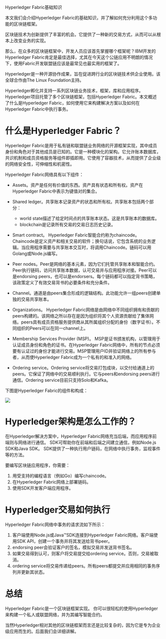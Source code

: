 Hyperledger Fabric基础知识

本文我们会介绍Hyperledger Fabric的基础知识，并了解如何充分利用这个多功能的区块链框架。

区块链技术为创新提供了丰富的机会。它提供了一种新的交易方式，从而可以从根本上改变业务的实现。

那么，在众多的区块链框架中，开发人员应该首先掌握哪个框架呢？IBM开发的Hyperledger Fabric肯定是最佳选择，尤其在今天这个公链应用不明朗的情况下，使用Fabric开发联盟链应该是最常见也最实用的框架了。

Hyperledger是一种开源协作成果，旨在促进跨行业的区块链技术供企业使用。该全球合作由The Linux Foundation主持。

Hyperledger孵化并支持一系列区块链业务技术，框架，库和应用程序。 Hyperledger项目托管了多个区块链框架，包括Hyperledger Fabric。本文概述了什么是Hyperledger Fabric，如何使用它来构建解决方案以及如何在Hyperledger Fabric中执行事务。

# 什么是Hyperledger Fabric？
Hyperledger Fabric是用于私有链和联盟链业务网络的开源框架实现，其中成员身份和角色对于其他成员是已知的。它是一种模块化的架构。它允许账本数据库，共识机制和成员资格服务等组件即插即用。它使用了容器技术，从而提供了企业级的网络安全性，可伸缩性和机密性。

Hyperledger Fabric网络具有以下组件：

* Assets。资产是任何有价值的东西。资产具有状态和所有权。资产在Hyperledger Fabric中表示为键值对的集合。
  
* Shared ledger。共享账本记录资产的状态和所有权。共享账本包括两个部分：

    * world state描述了给定时间点的共享账本状态。这是共享账本的数据库。
    * blockchain是记录所有交易的交易日志历史记录。
  
* Smart contract。 Hyperledger Fabric智能合约称为chaincode。 Chaincode是定义资产和相关交易的软件；换句话说，它包含系统的业务逻辑。当应用程序需要与共享账本交互时，将调用Chaincode。链码可以用Golang或Node.js编写。

* Peer nodes。Peer是网络的基本元素，因为它们托管共享账本和智能合约。Peer执行链码，访问共享账本数据，认可交易并与应用程序对接。Peer可以是endorsing peers，也可以是endorsers。每个链码都可以指定背书策略，该政策定义了有效交易背书的必要条件和充分条件。
  
* Channel。通道是由peers集合形成的逻辑结构。此功能允许一组peers创建单独的交易共享账本。
  
* Organizations。 Hyperledger Fabric网络是由网络中不同组织拥有和贡献的peers构建的。该网络之所以存在是因为组织将其个人资源贡献给了集体网络。peers具有成员资格服务提供商从其所属组织分配的身份（数字证书）。不同组织的Peers可以在同一channel上。

* Membership Services Provider (MSP)。 MSP是证书颁发机构，以管理用于认证成员身份和角色的证书。在Hyperledger Fabric网络中，所有的节点必须要有认证过的身份才能进行交易。MSP管理用户ID并验证网络上的所有参与者，从而使Hyperledger Fabric成为一个私有的和准入的网络。

* Ordering service。Ordering service将交易打包成块，以交付给通道上的peers。它保证了网络中的交易顺利执行。它与peers和endorsing peers进行通信。Ordering service目前只支持Solo和Kafka。

下图是Hyperledger Fabric的组件和构成：

![](https://img-blog.csdnimg.cn/20200103071557165.png)

# Hyperledger架构是怎么工作的？

在Hyperledger解决方案中，Hyperledger Fabric网络充当后端，而应用程序前端则与网络进行通信。 SDK可帮助你在前端和后端之间建立通信，例如Node.js SDK和Java SDK。 SDK提供了一种执行用户链码，在网络中执行事务，监视事件等的方法。

要编写区块链应用程序，你需要：

1. 用受支持的编程语言（例如Go）编写chaincode。
2. 在Hyperledger Fabric网络上部署链码。
3. 使用SDK开发客户端应用程序。


# Hyperledger交易如何执行

Hyperledger Fabric网络中事务的请求流如下所示：

1. 客户端使用Node.js或Java™SDK连接到Hyperledger Fabric网络。客户端使用SDK API，创建一个事务并将其发送给背书peer。
2. endorsing peer会验证客户的签名，模拟交易并发送背书签名。
3. 如果交易得到认可，则客户将交易提交给ordering service。否则，交易被取消。
4. ordering service将交易传递给peers。所有peers都提交并应用相同的事务序列并更新其状态。
   
# 总结

Hyperledger Fabric是一个区块链框架实现。 你可以很轻松的使用Hyperledger来构建一个私人或联盟网络，并为其编写智能合约。

当然Hyperledger相对其他的区块链框架而言还是比较复杂的，因为它是专为企业级应用而生的。后面我们会详细讲解。